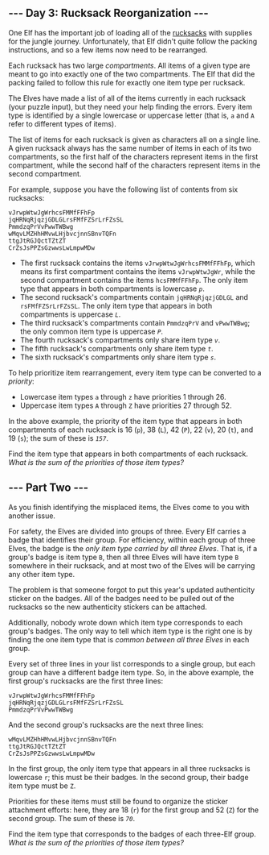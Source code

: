 <h2>--- Day 3: Rucksack Reorganization ---</h2><p>One Elf has the important job of loading all of the <a href="https://en.wikipedia.org/wiki/Rucksack" target="_blank">rucksacks</a> with supplies for the <span title="Where there's jungle, there's hijinxs.">jungle</span> journey. Unfortunately, that Elf didn't quite follow the packing instructions, and so a few items now need to be rearranged.</p>
<p>Each rucksack has two large <em>compartments</em>. All items of a given type are meant to go into exactly one of the two compartments. The Elf that did the packing failed to follow this rule for exactly one item type per rucksack.</p>
<p>The Elves have made a list of all of the items currently in each rucksack (your puzzle input), but they need your help finding the errors. Every item type is identified by a single lowercase or uppercase letter (that is, <code>a</code> and <code>A</code> refer to different types of items).</p>
<p>The list of items for each rucksack is given as characters all on a single line. A given rucksack always has the same number of items in each of its two compartments, so the first half of the characters represent items in the first compartment, while the second half of the characters represent items in the second compartment.</p>
<p>For example, suppose you have the following list of contents from six rucksacks:</p>
<pre><code>vJrwpWtwJgWrhcsFMMfFFhFp
jqHRNqRjqzjGDLGLrsFMfFZSrLrFZsSL
PmmdzqPrVvPwwTWBwg
wMqvLMZHhHMvwLHjbvcjnnSBnvTQFn
ttgJtRGJQctTZtZT
CrZsJsPPZsGzwwsLwLmpwMDw
</code></pre>
<ul>
<li>The first rucksack contains the items <code>vJrwpWtwJgWrhcsFMMfFFhFp</code>, which means its first compartment contains the items <code>vJrwpWtwJgWr</code>, while the second compartment contains the items <code>hcsFMMfFFhFp</code>. The only item type that appears in both compartments is lowercase <code><em>p</em></code>.</li>
<li>The second rucksack's compartments contain <code>jqHRNqRjqzjGDLGL</code> and <code>rsFMfFZSrLrFZsSL</code>. The only item type that appears in both compartments is uppercase <code><em>L</em></code>.</li>
<li>The third rucksack's compartments contain <code>PmmdzqPrV</code> and <code>vPwwTWBwg</code>; the only common item type is uppercase <code><em>P</em></code>.</li>
<li>The fourth rucksack's compartments only share item type <code><em>v</em></code>.</li>
<li>The fifth rucksack's compartments only share item type <code><em>t</em></code>.</li>
<li>The sixth rucksack's compartments only share item type <code><em>s</em></code>.</li>
</ul>
<p>To help prioritize item rearrangement, every item type can be converted to a <em>priority</em>:</p>
<ul>
<li>Lowercase item types <code>a</code> through <code>z</code> have priorities 1 through 26.</li>
<li>Uppercase item types <code>A</code> through <code>Z</code> have priorities 27 through 52.</li>
</ul>
<p>In the above example, the priority of the item type that appears in both compartments of each rucksack is 16 (<code>p</code>), 38 (<code>L</code>), 42 (<code>P</code>), 22 (<code>v</code>), 20 (<code>t</code>), and 19 (<code>s</code>); the sum of these is <code><em>157</em></code>.</p>
<p>Find the item type that appears in both compartments of each rucksack. <em>What is the sum of the priorities of those item types?</em></p>

<h2 id="part2">--- Part Two ---</h2><p>As you finish identifying the misplaced items, the Elves come to you with another issue.</p>
<p>For safety, the Elves are divided into groups of three. Every Elf carries a badge that identifies their group. For efficiency, within each group of three Elves, the badge is the <em>only item type carried by all three Elves</em>. That is, if a group's badge is item type <code>B</code>, then all three Elves will have item type <code>B</code> somewhere in their rucksack, and at most two of the Elves will be carrying any other item type.</p>
<p>The problem is that someone forgot to put this year's updated authenticity sticker on the badges. All of the badges need to be pulled out of the rucksacks so the new authenticity stickers can be attached.</p>
<p>Additionally, nobody wrote down which item type corresponds to each group's badges. The only way to tell which item type is the right one is by finding the one item type that is <em>common between all three Elves</em> in each group.</p>
<p>Every set of three lines in your list corresponds to a single group, but each group can have a different badge item type. So, in the above example, the first group's rucksacks are the first three lines:</p>
<pre><code>vJrwpWtwJgWrhcsFMMfFFhFp
jqHRNqRjqzjGDLGLrsFMfFZSrLrFZsSL
PmmdzqPrVvPwwTWBwg
</pre></code>
<p>And the second group's rucksacks are the next three lines:</p>
<pre><code>wMqvLMZHhHMvwLHjbvcjnnSBnvTQFn
ttgJtRGJQctTZtZT
CrZsJsPPZsGzwwsLwLmpwMDw
</code></pre>
<p>In the first group, the only item type that appears in all three rucksacks is lowercase <code>r</code>; this must be their badges. In the second group, their badge item type must be <code>Z</code>.</p>
<p>Priorities for these items must still be found to organize the sticker attachment efforts: here, they are 18 (<code>r</code>) for the first group and 52 (<code>Z</code>) for the second group. The sum of these is <code><em>70</em></code>.</p>
<p>Find the item type that corresponds to the badges of each three-Elf group. <em>What is the sum of the priorities of those item types?</em></p>